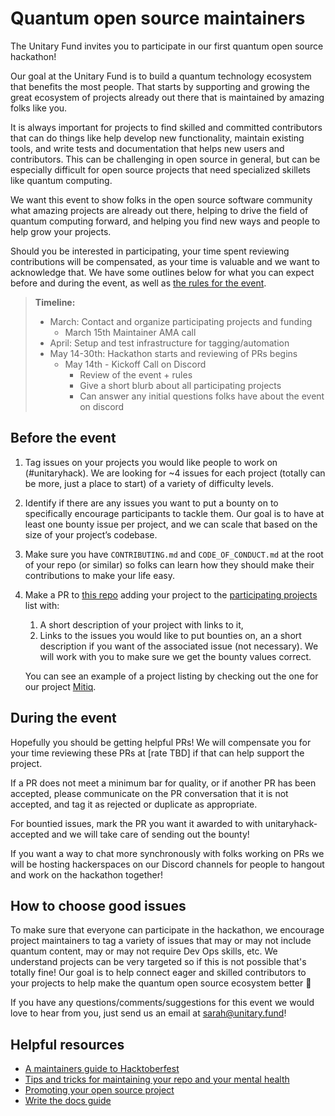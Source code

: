 # Quantum open source maintainers

The Unitary Fund invites you to participate in our first quantum open source hackathon!

Our goal at the Unitary Fund is to build a quantum technology ecosystem that benefits the most people.
That starts by supporting and growing the great ecosystem of projects already out there that is maintained by amazing folks like you.

It is always important for projects to find skilled and committed contributors that can do things like help develop new functionality, maintain existing tools, and write tests and documentation that helps new users and contributors.
This can be challenging in open source in general, but can be especially difficult for open source projects that need specialized skillets like quantum computing.

We want this event to show folks in the open source software community what amazing projects are already out there, helping to drive the field of quantum computing forward, and helping you find new ways and people to help grow your projects.

Should you be interested in participating, your time spent reviewing contributions will be compensated, as your time is valuable and we want to acknowledge that.
We have some outlines below for what you can expect before and during the event, as well as [the rules for the event](./rules.md).

> **Timeline:**
>
> - March: Contact and organize participating projects and funding
>   - March 15th Maintainer AMA call
> - April: Setup and test infrastructure for tagging/automation
> - May 14-30th: Hackathon starts and reviewing of PRs begins
>   - May 14th - Kickoff Call on Discord
>     - Review of the event + rules
>     - Give a short blurb about all participating projects
>     - Can answer any initial questions folks have about the event on discord

## Before the event

1. Tag issues on your projects you would like people to work on (#unitaryhack). We are looking for ~4 issues for each project (totally can be more, just a place to start) of a variety of difficulty levels.
2. Identify if there are any issues you want to put a bounty on to specifically encourage participants to tackle them. Our goal is to have at least one bounty issue per project, and we can scale that based on the size of your project’s codebase.
3. Make sure you have  `CONTRIBUTING.md` and `CODE_OF_CONDUCT.md` at the root of your repo (or similar) so folks can learn how they should make their contributions to make your life easy.
4. Make a PR to [this repo](https://github.com/unitaryfund/unitaryhack) adding your project to the [participating projects](./participating-projects.md) list with:
   1. A short description of your project with links to it,
   2. Links to the issues you would like to put bounties on, an a short description if you want of the associated issue (not necessary). We will work with you to make sure we get the bounty values correct.

    You can see an example of a project listing by checking out the one for our project [Mitiq](./participating-projects#Mitiq).

## During the event

Hopefully you should be getting helpful PRs! We will compensate you for your time reviewing these PRs at [rate TBD] if that can help support the project.

If a PR does not meet a minimum bar for quality, or if another PR has been accepted, please communicate on the PR conversation that it is not accepted, and tag it as rejected or duplicate as appropriate.

For bountied issues, mark the PR you want it awarded to with unitaryhack-accepted and we will take care of sending out the bounty!

If you want a way to chat more synchronously with folks working on PRs we will be hosting hackerspaces on our Discord channels for people to hangout and work on the hackathon together!

## How to choose good issues

To make sure that everyone can participate in the hackathon, we encourage project maintainers to tag a variety of issues that may or may not include quantum content, may or may not require Dev Ops skills, etc. We understand projects can be very targeted so if this is not possible that's totally fine! Our goal is to help connect eager and skilled contributors to your projects to help make the quantum open source ecosystem better 💖

If you have any questions/comments/suggestions for this event we would love to hear from you, just send us an email at sarah@unitary.fund!

## Helpful resources

- [A maintainers guide to Hacktoberfest](https://medium.com/gitcoin/a-maintainers-guide-to-hacktoberfest-21405c8ff09f)
- [Tips and tricks for maintaining your repo and your mental health](https://www.twilio.com/blog/how-to-hacktoberfest-tips-and-tricks-for-maintaining-your-repo-and-your-mental-health)
- [Promoting your open source project](https://github.com/zenika-open-source/promote-open-source-project/blob/master/README.md)
- [Write the docs guide](https://www.writethedocs.org/guide/)

